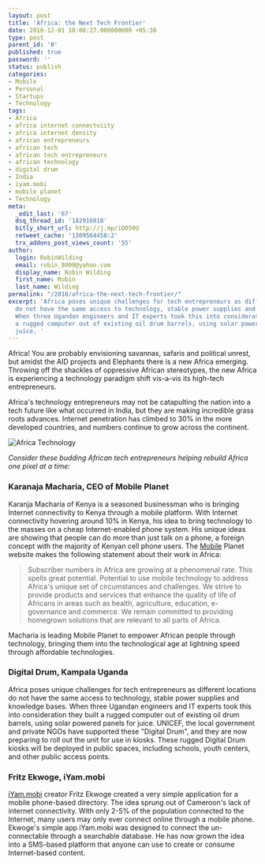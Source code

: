```yaml
---
layout: post
title: 'Africa: the Next Tech Frontier'
date: 2010-12-01 10:00:27.000000000 +05:30
type: post
parent_id: '0'
published: true
password: ''
status: publish
categories:
- Mobile
- Personal
- Startups
- Technology
tags:
- Africa
- africa internet connectviity
- africa internet density
- african entrepreneurs
- african tech
- african tech entrepreneurs
- african technology
- digital drum
- India
- iyam.mobi
- mobile planet
- Technology
meta:
  _edit_last: '67'
  dsq_thread_id: '182916818'
  bitly_short_url: http://j.mp/iOO50U
  retweet_cache: '1309564458:2'
  trx_addons_post_views_count: '55'
author:
  login: RobinWilding
  email: robin_8000@yahoo.com
  display_name: Robin Wilding
  first_name: Robin
  last_name: Wilding
permalink: "/2010/africa-the-next-tech-frontier/"
excerpt: 'Africa poses unique challenges for tech entrepreneurs as different locations
  do not have the same access to technology, stable power supplies and knowledge bases.
  When three Ugandan engineers and IT experts took this into consideration they built
  a rugged computer out of existing oil drum barrels, using solar powered panels for
  juice. '
---
```

<p>Africa! You are probably envisioning savannas, safaris and political unrest, but amidst the AID projects and Elephants there is a new Africa emerging. Throwing off the shackles of oppressive African stereotypes, the new Africa is experiencing a technology paradigm shift vis-a-vis its high-tech entrepreneurs.</p>
<p>Africa's technology entrepreneurs may not be catapulting the nation into a tech future like what occurred in India, but they are making incredible grass roots advances. Internet penetration has climbed to 30% in the more developed countries, and numbers continue to grow across the continent.</p>
<p><!--more--></p>
<p><img src="/static/2010/12/africa-tech.jpg" alt="Africa Technology" /></p>
<p><em>Consider these budding African tech entrepreneurs helping rebuild Africa one pixel at a time:</em></p>
<h3>Karanaja Macharia, CEO of Mobile Planet</h3>
<p>Karanja Macharia of Kenya is a seasoned businessman who is bringing Internet connectivity to Kenya through a mobile platform. With Internet connectivity hovering around 10% in Kenya, his idea to bring technology to the masses on a cheap Internet-enabled phone system. His unique ideas are showing that people can do more than just talk on a phone, a foreign concept with the majority of Kenyan cell phone users.  The <a href="http://www.mobileplanet.co.ke/">Mobile</a> Planet website makes the following statement about their work in Africa:</p>
<blockquote><p>Subscriber numbers in Africa are growing at a phenomenal rate. This spells great potential. Potential to use mobile technology to address Africa's unique set of circumstances and challenges. We strive to provide products and services that enhance the quality of life of Africans in areas such as health, agriculture, education, e-governance and commerce. We remain committed to providing homegrown solutions that are relevant to all parts of Africa.</p></blockquote>
<p>Macharia is leading Mobile Planet to empower African people through technology, bringing them into the technological age at lightning speed through affordable technologies.</p>
<h3>Digital Drum, Kampala Uganda</h3>
<p>Africa poses unique challenges for tech entrepreneurs as different locations do not have the same access to technology, stable power supplies and knowledge bases. When three Ugandan engineers and IT experts took this into consideration they built a rugged computer out of existing oil drum barrels, using solar powered panels for juice. UNICEF, the local government and private NGOs have supported these "Digital Drum", and they are now preparing to roll out the unit for use in kiosks. These rugged Digital Drum kiosks will be deployed in public spaces, including schools, youth centers, and other public access points. </p>
<h3>Fritz Ekwoge, iYam.mobi</h3>
<p><a href="http://iyam.mobi/login">iYam.mobi</a> creator Fritz Ekwoge created a very simple application for a mobile phone-based directory. The idea sprung out of Cameroon's lack of internet connectivity. With only 2-5% of the population connected to the Internet, many users may only ever connect online through a mobile phone. Ekwoge's simple app iYam.mobi was designed to connect the un-connectable through a searchable database. He has now grown the idea into a SMS-based platform that anyone can use to create or consume Internet-based content.</p>
